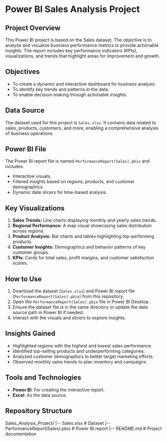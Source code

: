 # Power BI Sales Analysis Project

## Project Overview
This Power BI project is based on the Sales dataset. The objective is to analyze and visualize business performance metrics to provide actionable insights. The report includes key performance indicators (KPIs), visualizations, and trends that highlight areas for improvement and growth.

## Objectives
- To create a dynamic and interactive dashboard for business analysis.
- To identify key trends and patterns in the data.
- To enable decision-making through actionable insights.

## Data Source
The dataset used for this project is `Sales.xlsx`. It contains data related to sales, products, customers, and more, enabling a comprehensive analysis of business operations.

## Power BI File
The Power BI report file is named `PerformanceReport(Sales).pbix` and includes:
- Interactive visuals.
- Filtered insights based on regions, products, and customer demographics.
- Dynamic date slicers for time-based analysis.

## Key Visualizations
1. **Sales Trends:** Line charts displaying monthly and yearly sales trends.
2. **Regional Performance:** A map visual showcasing sales distribution across regions.
3. **Product Analysis:** Bar charts and tables highlighting top-performing products.
4. **Customer Insights:** Demographics and behavior patterns of key customer groups.
5. **KPIs:** Cards for total sales, profit margins, and customer satisfaction scores.

## How to Use
1. Download the dataset (`Sales.xlsx`) and Power BI report file (`PerformanceReport(Sales).pbix`) from this repository.
2. Open the `PerformanceReport(Sales).pbix` file in Power BI Desktop.
3. Ensure the dataset file is in the same directory or update the data source path in Power BI if needed.
4. Interact with the visuals and slicers to explore insights.

## Insights Gained
- Highlighted regions with the highest and lowest sales performance.
- Identified top-selling products and underperforming categories.
- Analyzed customer demographics to better target marketing efforts.
- Observed monthly sales trends to plan inventory and campaigns.

## Tools and Technologies
- **Power BI**: For creating the interactive report.
- **Excel**: As the data source.

## Repository Structure

Sales_Analysis_Project/ |-- Sales.xlsx # Dataset |-- PerformanceReport(Sales).pbix # Power BI report |-- README.md # Project documentation

